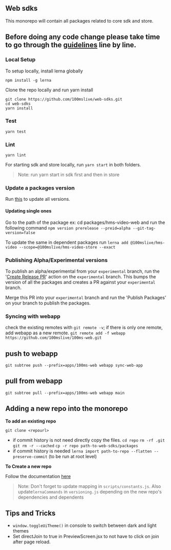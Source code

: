 ## Web sdks

This monorepo will contain all packages related to core sdk and store.

## Before doing any code change please take time to go through the [guidelines](./DEVELOPER.MD) line by line.

### Local Setup

To setup locally, install lerna globally

`npm install -g lerna`

Clone the repo locally and run yarn install

```
git clone https://github.com/100mslive/web-sdks.git
cd web-sdks
yarn install
```

### Test

```
yarn test
```

### Lint

```
yarn lint
```

For starting sdk and store locally, run `yarn start` in both folders.

> Note: run yarn start in sdk first and then in store

### Update a packages version

Run [this](https://github.com/100mslive/web-sdks/actions/workflows/create-release-pr.yml) to 
update all versions.

#### Updating single ones

Go to the path of the package ex: cd packages/hms-video-web and run the following command
`npm version prerelease --preid=alpha --git-tag-version=false`

To update the same in dependent packages run
`lerna add @100mslive/hms-video --scope=@100mslive/hms-video-store --exact`

### Publishing Alpha/Experimental versions

To publish an alpha/experimental from your `experimental` branch, run the '[Create Release PR](https://github.com/100mslive/web-sdks/actions/workflows/publish.yml)' action on the `experimental` branch.
This bumps the version of all the packages and creates a PR against your `experimental` branch.

Merge this PR into your `experimental` branch and run the 'Publish Packages' on your branch to publish the packages.

### Syncing with webapp

check the existing remotes with `git remote -v`;
if there is only one remote, add webapp as a new remote.
`git remote add -f webapp https://github.com/100mslive/100ms-web.git`

## push to webapp

`git subtree push --prefix=apps/100ms-web webapp sync-web-app`

## pull from webapp

`git subtree pull --prefix=apps/100ms-web webapp main`

## Adding a new repo into the monorepo

**To add an existing repo**

`git clone <repourl>`

- if commit history is not need directly copy the files.
  `cd repo`
  `rm -rf .git`
  `git rm -r --cached`
  `cp -r repo path-to-web-sdks/packages`
- if commit history is needed
  `lerna import path-to-repo --flatten --preserve-commit` (to be run at root level)

**To Create a new repo**

Follow the documentation [here](https://github.com/lerna/lerna/tree/main/commands/create#readme)

> Note: Don't forget to update mapping in `scripts/constants.js`. Also update`lernaCommands` in `versioning.js` depending on the new repo's dependencies and dependents

## Tips and Tricks

- `window.toggleUiTheme()` in console to switch between dark and light themes
- Set directJoin to true in PreviewScreen.jsx to not have to click on join after
  page reload.
